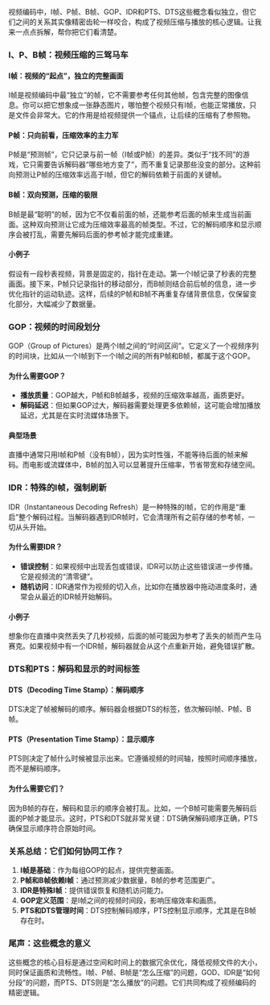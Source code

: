 视频编码中，I帧、P帧、B帧、GOP、IDR和PTS、DTS这些概念看似独立，但它们之间的关系其实像精密齿轮一样咬合，构成了视频压缩与播放的核心逻辑。让我来一点点拆解，帮你把它们看清楚。

### I、P、B帧：视频压缩的三驾马车

#### I帧：视频的“起点”，独立的完整画面
I帧是视频编码中最“独立”的帧，它不需要参考任何其他帧，包含完整的图像信息。你可以把它想象成一张静态图片，哪怕整个视频只有I帧，也能正常播放，只是文件会非常大。它的作用是给视频提供一个锚点，让后续的压缩有了参照物。

#### P帧：只向前看，压缩效率的主力军
P帧是“预测帧”，它只记录与前一帧（I帧或P帧）的差异。类似于“找不同”的游戏，它只需要告诉解码器“哪些地方变了”，而不重复记录那些没变的部分。这种前向预测让P帧的压缩效率远高于I帧，但它的解码依赖于前面的关键帧。

#### B帧：双向预测，压缩的极限
B帧是最“聪明”的帧，因为它不仅看前面的帧，还能参考后面的帧来生成当前画面。这种双向预测让它成为压缩效率最高的帧类型。不过，它的解码顺序和显示顺序会被打乱，需要先解码后面的参考帧才能完成重建。

#### 小例子
假设有一段秒表视频，背景是固定的，指针在走动。第一个I帧记录了秒表的完整画面。接下来，P帧只记录指针的移动部分，而B帧则结合前后帧的信息，进一步优化指针的运动轨迹。这样，后续的P帧和B帧不再重复存储背景信息，仅保留变化部分，大幅减少了数据量。

### GOP：视频的时间段划分

GOP（Group of Pictures）是两个I帧之间的“时间区间”。它定义了一个视频序列的时间块，比如从一个I帧到下一个I帧之间的所有P帧和B帧，都属于这个GOP。

#### 为什么需要GOP？
- **播放质量**：GOP越大，P帧和B帧越多，视频的压缩效率越高，画质更好。
- **解码延迟**：但如果GOP过大，解码器需要处理更多依赖帧，这可能会增加播放延迟，尤其是在实时流媒体场景下。

#### 典型场景
直播中通常只用I帧和P帧（没有B帧），因为实时性强，不能等待后面的帧来解码。而电影或流媒体中，B帧的加入可以显著提升压缩率，节省带宽和存储空间。

### IDR：特殊的I帧，强制刷新

IDR（Instantaneous Decoding Refresh）是一种特殊的I帧，它的作用是“重启”整个解码过程。当解码器遇到IDR帧时，它会清理所有之前存储的参考帧，一切从头开始。

#### 为什么需要IDR？
- **错误控制**：如果视频中出现丢包或错误，IDR可以防止这些错误进一步传播。它是视频流的“清零键”。
- **随机访问**：IDR通常作为视频的切入点，比如你在播放器中拖动进度条时，通常会从最近的IDR帧开始解码。

#### 小例子
想象你在直播中突然丢失了几秒视频，后面的帧可能因为参考了丢失的帧而产生马赛克。如果视频中有一个IDR帧，解码器就会从这个点重新开始，避免错误扩散。

### DTS和PTS：解码和显示的时间标签

#### DTS（Decoding Time Stamp）：解码顺序
DTS决定了帧被解码的顺序。解码器会根据DTS的标签，依次解码I帧、P帧、B帧。

#### PTS（Presentation Time Stamp）：显示顺序
PTS则决定了帧什么时候被显示出来。它遵循视频的时间轴，按照时间顺序播放，而不是解码顺序。

#### 为什么需要它们？
因为B帧的存在，解码和显示的顺序会被打乱。比如，一个B帧可能需要先解码后面的P帧才能显示。这时，PTS和DTS就非常关键：DTS确保解码顺序正确，PTS确保显示顺序符合原始时间。

### 关系总结：它们如何协同工作？

1. **I帧是基础**：作为每组GOP的起点，提供完整画面。
2. **P帧和B帧依赖I帧**：通过预测减少数据量，B帧的参考范围更广。
3. **IDR是特殊I帧**：提供错误恢复和随机访问能力。
4. **GOP定义范围**：是I帧之间的视频时间段，影响压缩效率和画质。
5. **PTS和DTS管理时间**：DTS控制解码顺序，PTS控制显示顺序，尤其是在B帧存在时。

### 尾声：这些概念的意义

这些概念的核心目标是通过空间和时间上的数据冗余优化，降低视频文件的大小，同时保证画质和流畅性。I帧、P帧、B帧是“怎么压缩”的问题，GOD、IDR是“如何分段”的问题，而PTS、DTS则是“怎么播放”的问题。它们共同构成了视频编码的精密逻辑。
